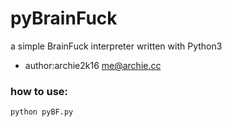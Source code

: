 # pyBrainFuck

a simple BrainFuck interpreter written with Python3

+ author:archie2k16 me@archie.cc



### how to use:

``python pyBF.py 
``
